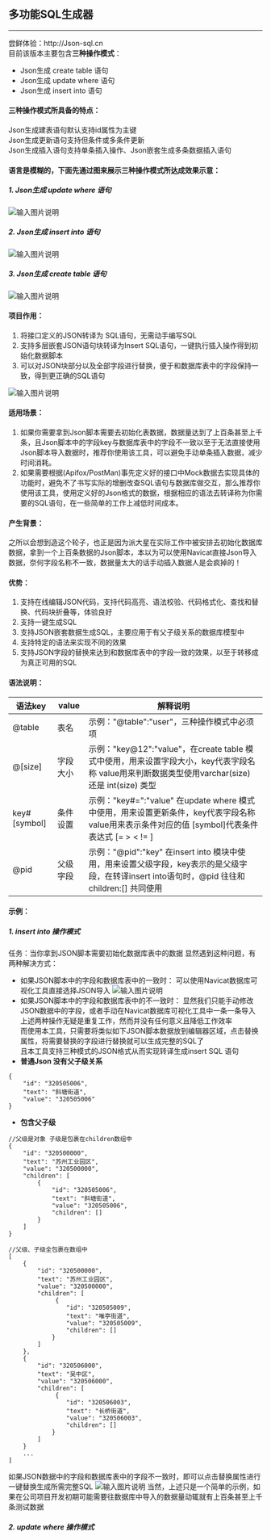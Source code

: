 ## 多功能SQL生成器
<hr>
尝鲜体验：http://Json-sql.cn<br/>
目前该版本主要包含<b>三种操作模式</b>：

- Json生成 create table 语句
- Json生成 update where 语句
- Json生成 insert into 语句

#### 三种操作模式所具备的特点：
Json生成建表语句默认支持id属性为主键<br/>
Json生成更新语句支持但条件或多条件更新<br/>
Json生成插入语句支持单条插入操作、Json嵌套生成多条数据插入语句<br/>
#### 语言是模糊的，下面先通过图来展示三种操作模式所达成效果示意：
##### 1. Json生成 update where 语句

![输入图片说明](src/assets/introduce/update.png)

##### 2. Json生成 insert into 语句 

![输入图片说明](src/assets/introduce/insert.png)

##### 3. Json生成 create table 语句 

![输入图片说明](src/assets/introduce/create.png)

#### 项目作用：

1. 将接口定义的JSON转译为 SQL语句，无需动手编写SQL
2. 支持多层嵌套JSON语句块转译为Insert SQL语句，一键执行插入操作得到初始化数据脚本
3. 可以对JSON块部分以及全部字段进行替换，便于和数据库表中的字段保持一致，得到更正确的SQL语句

![输入图片说明](src/assets/introduce/replace.png)

#### 适用场景：
1. 如果你需要拿到Json脚本需要去初始化表数据，数据量达到了上百条甚至上千条，且Json脚本中的字段key与数据库表中的字段不一致以至于无法直接使用Json脚本导入数据时，推荐你使用该工具，可以避免手动单条插入数据，减少时间消耗。
2. 如果需要根据(Apifox/PostMan)事先定义好的接口中Mock数据去实现具体的功能时，避免不了书写实际的增删改查SQL语句与数据库做交互，那么推荐你使用该工具，使用定义好的Json格式的数据，根据相应的语法去转译称为你需要的SQL语句，在一些简单的工作上减低时间成本。

#### 产生背景：
之所以会想到造这个轮子，也正是因为派大星在实际工作中被安排去初始化数据库数据，拿到一个上百条数据的Json脚本，本以为可以使用Navicat直接Json导入数据，奈何字段名称不一致，数据量太大的话手动插入数据人是会疯掉的！

#### 优势：
1. 支持在线编辑JSON代码，支持代码高亮、语法校验、代码格式化、查找和替换、代码块折叠等，体验良好
2. 支持一键生成SQL
3. 支持JSON嵌套数据生成SQL，主要应用于有父子级关系的数据库模型中
4. 支持特定的语法来实现不同的效果
5. 支持JSON字段的替换来达到和数据库表中的字段一致的效果，以至于转移成为真正可用的SQL

#### 语法说明：
| 语法key | value | 解释说明 |
| ------ | ------ | ------ | 
| @table | 表名 | 示例："@table":"user"，三种操作模式中必须项 |
| @[size] | 字段大小 | 示例："key@12":"value"，在create table 模式中使用，用来设置字段大小，key代表字段名称 value用来判断数据类型使用varchar(size) 还是 int(size) 类型 |  
| key#[symbol] | 条件设置 | 示例："key#=":"value" 在update where 模式中使用，用来设置更新条件，key代表字段名称 value用来表示条件对应的值 [symbol]代表条件表达式 [= > < != ] |
| @pid | 父级字段 | 示例："@pid":"key" 在insert into 模块中使用，用来设置父级字段，key表示的是父级字段，在转译insert into语句时，@pid 往往和children:[] 共同使用 |

#### 示例：  
##### 1. insert into 操作模式
任务：当你拿到JSON脚本需要初始化数据库表中的数据
显然遇到这种问题，有两种解决方式：
- 如果JSON脚本中的字段和数据库表中的一致时：
可以使用Navicat数据库可视化工具直接选择JSON导入
![输入图片说明](src/assets/introduce/navicat.png)
- 如果JSON脚本中的字段和数据库表中的不一致时：
显然我们只能手动修改JSON数据中的字段，或者手动在Navicat数据库可视化工具中一条一条导入<br>
上述两种操作无疑是重复工作，然而并没有任何意义且降低工作效率<br>
而使用本工具，只需要将类似如下JSON脚本数据放到编辑器区域，点击替换属性，将需要替换的字段进行替换就可以生成完整的SQL了<br>
且本工具支持三种模式的JSON格式从而实现转译生成insert SQL 语句
-  **普通Json 没有父子级关系** 
```
{
    "id": "320505006",
    "text": "斜塘街道",
    "value": "320505006"
}
```

-  **包含父子级** 
```
//父级是对象 子级是包裹在children数组中
{
    "id": "320500000",
    "text": "苏州工业园区",
    "value": "320500000",
    "children": [         
        {
            "id": "320505006",
            "text": "斜塘街道",
            "value": "320505006",
            "children": []
        }
    ]
}

//父级、子级全包裹在数组中
[
    {
        "id": "320500000",
        "text": "苏州工业园区",
        "value": "320500000",
        "children": [         
             {
                "id": "320505009",
                "text": "唯亭街道",
                "value": "320505009",
                "children": []
            }
        ]
    },
    {
        "id": "320506000",
        "text": "吴中区",
        "value": "320506000",
        "children": [         
             {
                "id": "320506003",
                "text": "长桥街道",
                "value": "320506003",
                "children": []
            }
        ]
    }
    ...
]
```
如果JSON数据中的字段和数据库表中的字段不一致时，即可以点击替换属性进行一键替换生成所需完整SQL
![输入图片说明](src/assets/introduce/replace-field.png)
当然，上述只是一个简单的示例，如果在公司项目开发初期可能需要往数据库中导入的数据量动辄就有上百条甚至上千条测试数据
##### 2. update where 操作模式
